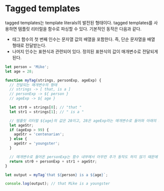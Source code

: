 # Tagged templates

tagged templates는 template literals의 발전된 형태이다. tagged templates를 사용하면 템플릿 리터럴을 함수로 파싱할 수 있다. 기본적인 동작은 다음과 같다.

- 태그 함수의 첫 번째 인수는 문자열 값의 배열을 포함한다. 즉, 단순 문자열을 배열 형태로 전달받는다.
- 나머지 인수는 표현식과 관련되어 있다. 정의된 표현식의 값이 매개변수로 전달되게 된다.

```javascript
let person = 'Mike';
let age = 28;

function myTag(strings, personExp, ageExp) {
  // 전달되는 매개변수의 형태
  // strings -> [ that, is a ]
  // personExp -> ${ person }
  // ageExp -> ${ age }

  let str0 = strings[0]; // "that "
  let str1 = strings[1]; // " is a "

  // 템플릿 리터럴 ${age}의 값은 28이고, 28은 ageExp라는 매개변수로 들어와 아래의 조건문을 통과한다
  let ageStr;
  if (ageExp > 99) {
    ageStr = 'centenarian';
  } else {
    ageStr = 'youngster';
  }

  // 매개변수로 들어온 personExp는 함수 내부에서 아무런 추가 동작도 하지 않기 때문에 Mike가 그대로 출력된다
  return str0 + personExp + str1 + ageStr;
}

let output = myTag`that ${person} is a ${age}`;

console.log(output); // that Mike is a youngster
```
